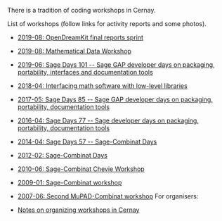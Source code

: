 
There is a tradition of coding workshops in Cernay. 

List of workshops (follow links for activity reports and some photos). 

   * <a class="https" href="https://opendreamkit.org/2019/08/26/FinalReportsSprint/">2019-08: OpenDreamKit final reports sprint</a> 
   * <a class="https" href="https://github.com/OpenDreamKit/MathDataWorkshop">2019-08: Mathematical Data Workshop</a> 
   * <a href="/days101">2019-06: Sage Days 101 -- Sage GAP developer days on packaging, portability, interfaces and documentation tools</a> 
   * <a class="https" href="https://github.com/OpenDreamKit/OpenDreamKit/issues/251">2018-04: Interfacing math software with low-level libraries</a> 
   * <a href="/days85">2017-05: Sage Days 85 -- Sage GAP developer days on packaging, portability, documentation tools</a> 
   * <a href="/days77">2016-04: Sage Days 77 -- Sage developer days on packaging, portability, documentation tools</a> 
   * <a href="/days57">2014-04: Sage Days 57 -- Sage-Combinat Days</a> 
   * <a href="/combinat/SageCombinatDaysCernay2012">2012-02: Sage-Combinat Days</a> 
   * <a href="/combinat/SageCombinatChevieWorkshopOrsay2010">2010-06: Sage-Combinat Chevie Workshop</a> 
   * <a href="/combinat/SageCombinatWorkshopOrsay">2009-01: Sage-Combinat workshop</a> 
   * <a class="http" href="http://mupad-combinat.sourceforge.net/Wiki/SecondDevelopersMeeting">2007-06: Second MuPAD-Combinat workshop</a> 
For organisers: 

   * <a class="https" href="https://hackmd.io/4b8zBeKLS6i9w84G0ChanA">Notes on organizing workshops in Cernay</a> 